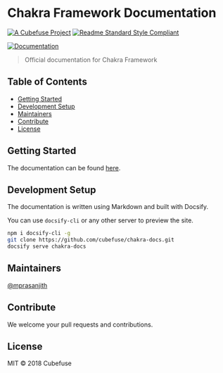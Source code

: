 # Chakra Framework Documentation

[![A Cubefuse Project](https://img.shields.io/badge/a_project_by-cubefuse-blue.svg?style=for-the-badge)](http://cubefuse.org)
[![Readme Standard Style Compliant](https://img.shields.io/badge/readme-standard-green.svg?style=for-the-badge)](https://github.com/RichardLitt/standard-readme)

[![Documentation](https://img.shields.io/badge/Documentation-blue.svg?style=for-the-badge)](https://cubefuse.github.io/chakra-docs)

>  Official documentation for Chakra Framework

## Table of Contents
- [Getting Started](#getting-started)
- [Development Setup](#development-setup)
- [Maintainers](#maintainers)
- [Contribute](#contribute)
- [License](#license)

## Getting Started

The documentation can be found [here](https://cubefuse.github.io/chakra-docs).

## Development Setup

The documentation is written using Markdown and built with Docsify.

You can use `docsify-cli` or any other server to preview the site. 

```sh
npm i docsify-cli -g
git clone https://github.com/cubefuse/chakra-docs.git
docsify serve chakra-docs
``` 

## Maintainers

[@mprasanjith](https://github.com/mprasanjith)

## Contribute

We welcome your pull requests and contributions.

## License

MIT © 2018 Cubefuse
